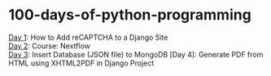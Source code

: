 # 100-days-of-python-programming

[Day 1](https://github.com/chalermpongintarat/100-days-of-python-programming/tree/main/day01): How to Add reCAPTCHA to a Django Site\
[Day 2](https://github.com/chalermpongintarat/100-days-of-python-programming/tree/main/day02): Course: Nextflow\
[Day 3](https://github.com/chalermpongintarat/100-days-of-python-programming/tree/main/day03): Insert Database (JSON file) to MongoDB
[Day 4]: Generate PDF from HTML using XHTML2PDF in Django Project
